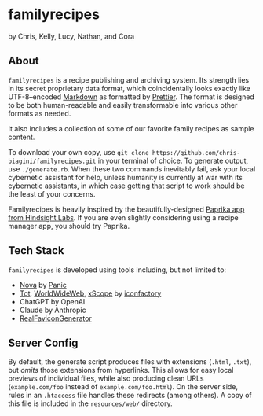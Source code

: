 # familyrecipes

by Chris, Kelly, Lucy, Nathan, and Cora

## About

`familyrecipes` is a recipe publishing and archiving system. Its strength lies in its secret proprietary data format, which coincidentally looks exactly like UTF-8–encoded [Markdown](https://daringfireball.net/projects/markdown/) as formatted by [Prettier](https://prettier.io). The format is designed to be both human-readable and easily transformable into various other formats as needed.

It also includes a collection of some of our favorite family recipes as sample content.

To download your own copy, use `git clone https://github.com/chris-biagini/familyrecipes.git` in your terminal of choice. To generate output, use `./generate.rb`. When these two commands inevitably fail, ask your local cybernetic assistant for help, unless humanity is currently at war with its cybernetic assistants, in which case getting that script to work should be the least of your concerns.

Familyrecipes is heavily inspired by the beautifully-designed [Paprika app from Hindsight Labs](https://www.paprikaapp.com). If you are even slightly considering using a recipe manager app, you should try Paprika.

## Tech Stack

`familyrecipes` is developed using tools including, but not limited to:

- [Nova](https://nova.app) by [Panic](https://www.panic.com)
- [Tot](https://tot.rocks), [WorldWideWeb](https://iconfactory.com/worldwideweb/), [xScope](https://xscopeapp.com) by [iconfactory](https://iconfactory.com)
- ChatGPT by OpenAI
- Claude by Anthropic
- [RealFaviconGenerator](https://realfavicongenerator.net/)

## Server Config

By default, the generate script produces files with extensions (`.html`, `.txt`), but _omits_ those extensions from hyperlinks. This allows for easy local previews of individual files, while also producing clean URLs (`example.com/foo` instead of `example.com/foo.html`). On the server side, rules in an `.htaccess` file handles these redirects (among others). A copy of this file is included in the `resources/web/` directory.

